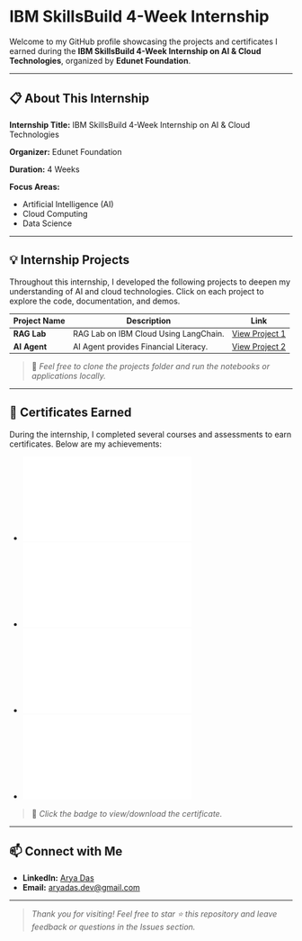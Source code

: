 # IBM SkillsBuild 4-Week Internship

Welcome to my GitHub profile showcasing the projects and certificates I earned during the **IBM SkillsBuild 4-Week Internship on AI & Cloud Technologies**, organized by **Edunet Foundation**.

---

## 📋 About This Internship

**Internship Title:** IBM SkillsBuild 4-Week Internship on AI & Cloud Technologies

**Organizer:** Edunet Foundation

**Duration:** 4 Weeks

**Focus Areas:**

* Artificial Intelligence (AI)
* Cloud Computing
* Data Science

---

## 💡 Internship Projects

Throughout this internship, I developed the following projects to deepen my understanding of AI and cloud technologies. Click on each project to explore the code, documentation, and demos.

| Project Name  | Description                                                  | Link                                  |
| ------------- | ------------------------------------------------------------ | ------------------------------------- |
| **RAG Lab** | RAG Lab on IBM Cloud Using LangChain. | [View Project 1](./recipes/RAG/RAG_with_Langchain.ipynb) |
| **AI Agent** | AI Agent provides Financial Literacy. | [View Project 2](./Final_Project) |

> 💼 *Feel free to clone the projects folder and run the notebooks or applications locally.*

---

## 🏅 Certificates Earned

During the internship, I completed several courses and assessments to earn certificates. Below are my achievements:

* ![Certificate: Getting Started with Artificial Intelligence](./Certificates/IBMDesign20250719-26-wfrqio.pdf)
* ![Certificate: Journey to Cloud: Envisioning Your Solution](./Certificates/IBMDesign20250719-26-wynmwb.pdf)
* ![Certificate: RAG with LangChain](./Certificates/IBM_SkillsBuild_RAG_LangChain.pdf)
* ![Certificate: DevOps Practices](./Certificates/IBM_SkillsBuild_Intro_RAG.pdf)

> 📄 *Click the badge to view/download the certificate.*

---

## 📫 Connect with Me

* **LinkedIn:** [Arya Das](https://www.linkedin.com/in/aryaxplorer/)
* **Email:** [aryadas.dev@gmail.com](mailto:aryadas.dev@gmail.com)

---

> *Thank you for visiting! Feel free to star ⭐ this repository and leave feedback or questions in the Issues section.*
